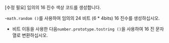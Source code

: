 [수정 필요]
임의의 16 진수 색상 코드를 생성합니다.

-`math.random ()`를 사용하여 임의의 24 비트 (6 * 4bits) 16 진수를 생성하십시오.
- 비트 이동을 사용한 다음`number.prototype.tostring ()`을 사용하여 16 진 문자열로 변환하십시오.